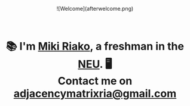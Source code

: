 <p align="center">
    ![Welcome](afterwelcome.png)
</p>
<h1 align="center">
    <br>
    📚
    I'm <a href="http://www.adjmatrix.site/" target="_blank">Miki Riako</a>, a freshman in the <a href="https://en.wikipedia.org/wiki/Northeastern_University_(China)" target="_blank">NEU</a>.
    🖥️
    <br>
    Contact me on <a href="mailto:adjacencymatrixria@gmail.com">adjacencymatrixria@gmail.com</a>
</h1>



<!---
Miki-Riako/Miki-Riako is a ✨ special ✨ repository because its `README.md` (this file) appears on your GitHub profile.
You can click the Preview link to take a look at your changes.
--->
